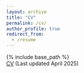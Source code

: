 ```yaml
---
layout: archive
title: "CV"
permalink: /cv/
author_profile: true
redirect_from:
  - /resume
---
```

{% include base_path %}  
[CV]([https://drive.google.com/file/d/1H1lh3qry8g-y3qqqOWA2BVc8Ik6tSsxF/view?usp=sharing](https://drive.google.com/file/d/1r3UvlxHi52xfhJoRtAh0sWh7P9eTMOLH/view?usp=sharing))
(Last updated April 2025)

